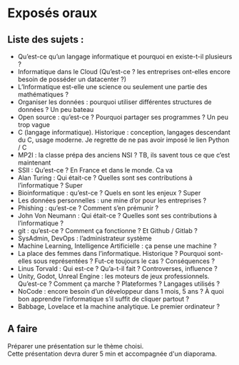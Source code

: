 # Exposés oraux
## Liste des sujets :

* Qu’est-ce qu’un langage informatique et pourquoi en existe-t-il plusieurs ? 
* Informatique dans le Cloud (Qu’est-ce ? les entreprises ont-elles encore besoin de posséder un datacenter ?) 
* L’Informatique est-elle une science ou seulement une partie des mathématiques ?
* Organiser les données : pourquoi utiliser différentes structures de données ? Un peu bateau
* Open source : qu’est-ce ? Pourquoi partager ses programmes ? Un peu trop vague
* C (langage informatique). Historique : conception, langages descendant du C, usage moderne. Je regrette de ne pas avoir imposé le lien Python / C
* MP2I : la classe prépa des anciens NSI ? TB, ils savent tous ce que c’est maintenant
* SSII : Qu’est-ce ? En France et dans le monde. Ca va
* Alan Turing : Qui était-ce ? Quelles sont ses contributions à l’informatique ? Super
* Bioinformatique : qu’est-ce ? Quels en sont les enjeux ? Super
* Les données personnelles : une mine d’or pour les entreprises ?
* Phishing : qu’est-ce ? Comment s’en prémunir ?
* John Von Neumann : Qui était-ce ? Quelles sont ses contributions à l’informatique ?
* git : qu’est-ce ? Comment ça fonctionne ? Et Github / Gitlab ?
* SysAdmin, DevOps : l’administrateur système
* Machine Learning, Intelligence Artificielle : ça pense une machine ?
* La place des femmes dans l’informatique. Historique ? Pourquoi sont-elles sous représentées ? Fut-ce toujours le cas ? Conséquences ?
* Linus Torvald : Qui est-ce ? Qu’a-t-il fait ? Controverses, influence ?
* Unity, Godot, Unreal Engine : les moteurs de jeux professionnels. Qu’est-ce ? Comment ça marche ? Plateformes ? Langages utilisés ?
* NoCode : encore besoin d’un développeur dans 1 mois, 5 ans ? À quoi bon apprendre l’informatique s’il suffit de cliquer partout ?
* Babbage, Lovelace et la machine analytique. Le premier ordinateur ?

## A faire
Préparer une présentation sur le thème choisi.   
Cette présentation devra durer 5 min et accompagnée d'un diaporama.